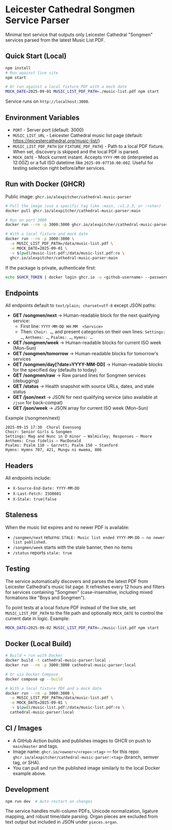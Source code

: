 # Leicester Cathedral Songmen Service Parser

Minimal text service that outputs only Leicester Cathedral "Songmen" services parsed from the latest Music List PDF.

## Quick Start (Local)

```bash
npm install
# Run against live site
npm start

# Or run against a local fixture PDF with a mock date
MOCK_DATE=2025-09-01 MUSIC_LIST_PDF_PATH=./music-list.pdf npm start
```

Service runs on `http://localhost:3000`.

## Environment Variables

- `PORT` - Server port (default: 3000)
- `MUSIC_LIST_URL` - Leicester Cathedral music list page (default: https://leicestercathedral.org/music-list/)
- `MUSIC_LIST_PDF_PATH` (or `FIXTURE_PDF_PATH`) - Path to a local PDF fixture. When set, discovery is skipped and the local PDF is parsed.
- `MOCK_DATE` - Mock current instant. Accepts `YYYY-MM-DD` (interpreted as 12:00Z) or a full ISO datetime like `2025-09-07T10:00:00Z`. Useful for testing selection right before/after services.

## Run with Docker (GHCR)

Public image: `ghcr.io/alexpitcher/cathedral-music-parser`

```bash
# Pull the image (use a specific tag like :main, :v1.2.3, or :<sha>)
docker pull ghcr.io/alexpitcher/cathedral-music-parser:main

# Run on port 3000
docker run --rm -p 3000:3000 ghcr.io/alexpitcher/cathedral-music-parser:main

# With a local fixture and mock date
docker run --rm -p 3000:3000 \
  -e MUSIC_LIST_PDF_PATH=/data/music-list.pdf \
  -e MOCK_DATE=2025-09-01 \
  -v $(pwd)/music-list.pdf:/data/music-list.pdf:ro \
  ghcr.io/alexpitcher/cathedral-music-parser:main
```

If the package is private, authenticate first:

```bash
echo $GHCR_TOKEN | docker login ghcr.io -u <github-username> --password-stdin
```

## Endpoints

All endpoints default to `text/plain; charset=utf-8` except JSON paths:

- **GET /songmen/next** → Human-readable block for the next qualifying service:
  - First line: `YYYY-MM-DD HH:MM  <Service>`
  - Then: `Choir: …`, and present categories on their own lines: `Settings: …`, `Anthems: …`, `Psalms: …`, `Hymns: …`
- **GET /songmen/week** → Human-readable blocks for current ISO week (Mon–Sun)
- **GET /songmen/tomorrow** → Human-readable blocks for tomorrow's services
- **GET /songmen/day[?date=YYYY-MM-DD]** → Human-readable blocks for the specified day (defaults to today)
- **GET /songmen/raw** → Raw parsed lines for Songmen services (debugging)
- **GET /status** → Health snapshot with source URLs, dates, and stale status
- **GET /json/next** → JSON for next qualifying service (also available at `/json` for back-compat)
- **GET /json/week** → JSON array for current ISO week (Mon–Sun)

Example (/songmen/next)

```
2025-09-15 17:30  Choral Evensong
Choir: Senior Girls & Songmen
Settings: Mag and Nunc in D minor — Walmisley; Responses — Moore
Anthems: Crux fidelis — MacDonald
Psalms: Psalm 110 — Garrett; Psalm 150 — Stanford
Hymns: Hymns 707, 421, Mungu ni mwema, 806
```

## Headers

All endpoints include:
- `X-Source-End-Date: YYYY-MM-DD`
- `X-Last-Fetch: ISO8601`
- `X-Stale: true|false`

## Staleness

When the music list expires and no newer PDF is available:
- `/songmen/next` returns: `STALE: Music list ended YYYY-MM-DD — no newer list published.`
- `/songmen/week` starts with the stale banner, then no items
- `/status` reports `stale: true`

## Testing

The service automatically discovers and parses the latest PDF from Leicester Cathedral's music list page. It refreshes every 12 hours and filters for services containing "Songmen" (case-insensitive, including mixed formations like "Boys and Songmen").

To point tests at a local fixture PDF instead of the live site, set `MUSIC_LIST_PDF_PATH` to the file path and optionally `MOCK_DATE` to control the current date in logic. Example:

```bash
MOCK_DATE=2025-09-02 MUSIC_LIST_PDF_PATH=./music-list.pdf npm start
```

## Docker (Local Build)

```bash
# Build + run with Docker
docker build -t cathedral-music-parser:local .
docker run --rm -p 3000:3000 cathedral-music-parser:local

# Or via Docker Compose
docker compose up --build

# With a local fixture PDF and a mock date
docker run --rm -p 3000:3000 \
  -e MUSIC_LIST_PDF_PATH=/data/music-list.pdf \
  -e MOCK_DATE=2025-09-01 \
  -v $(pwd)/music-list.pdf:/data/music-list.pdf:ro \
  cathedral-music-parser:local
```

## CI / Images

- A GitHub Action builds and publishes images to GHCR on push to `main`/`master` and tags.
- Image name: `ghcr.io/<owner>/<repo>:<tag>` — for this repo: `ghcr.io/alexpitcher/cathedral-music-parser:<tag>` (branch, semver tag, or SHA).
- You can pull and run the published image similarly to the local Docker example above.

## Development

```bash
npm run dev  # Auto-restart on changes
```

The service handles multi-column PDFs, Unicode normalization, ligature mapping, and robust time/date parsing. Organ pieces are excluded from text output but included in JSON under `pieces.organ`.
